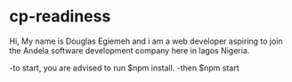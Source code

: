 # cp-readiness
Hi, 
My name is Douglas Egiemeh and i am a web developer aspiring to join the Andela software development company here in lagos Nigeria. 

-to start, you are advised to run $npm install.
-then $npm start